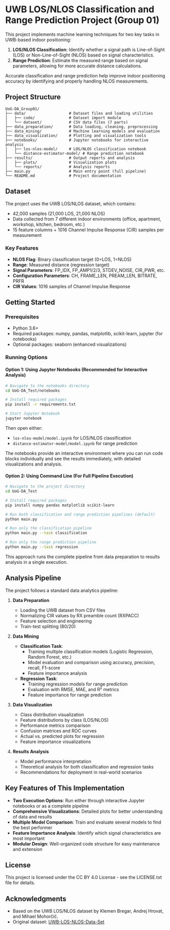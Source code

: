 # UWB LOS/NLOS Classification and Range Prediction Project (Group 01)

This project implements machine learning techniques for two key tasks in UWB-based indoor positioning:

1. **LOS/NLOS Classification**: Identify whether a signal path is Line-of-Sight (LOS) or Non-Line-of-Sight (NLOS) based on signal characteristics.
2. **Range Prediction**: Estimate the measured range based on signal parameters, allowing for more accurate distance calculations.

Accurate classification and range prediction help improve indoor positioning accuracy by identifying and properly handling NLOS measurements.

## Project Structure

```
UoG-DA_Group01/
├── data/                   # Dataset files and loading utilities
│   ├── code/               # Dataset import module
│   └── dataset/            # CSV data files (7 parts)
├── data_preparation/       # Data loading, cleaning, preprocessing
├── data_mining/            # Machine learning models and evaluation
├── data_visualization/     # Plotting and visualization tools
├── notebooks/              # Jupyter notebooks for interactive analysis
│   ├── los-nlos-model/     # LOS/NLOS classification notebook
│   └── distance-estimator-model/ # Range prediction notebook
├── results/                # Output reports and analysis
│   ├── plots/              # Visualization plots
│   └── reports/            # Analysis reports
├── main.py                 # Main entry point (full pipeline)
└── README.md               # Project documentation
```

## Dataset

The project uses the UWB LOS/NLOS dataset, which contains:
- 42,000 samples (21,000 LOS, 21,000 NLOS)
- Data collected from 7 different indoor environments (office, apartment, workshop, kitchen, bedroom, etc.)
- 15 feature columns + 1016 Channel Impulse Response (CIR) samples per measurement

### Key Features
- **NLOS Flag**: Binary classification target (0=LOS, 1=NLOS)
- **Range**: Measured distance (regression target)
- **Signal Parameters**: FP_IDX, FP_AMP1/2/3, STDEV_NOISE, CIR_PWR, etc.
- **Configuration Parameters**: CH, FRAME_LEN, PREAM_LEN, BITRATE, PRFR
- **CIR Values**: 1016 samples of Channel Impulse Response

## Getting Started

### Prerequisites

- Python 3.6+
- Required packages: numpy, pandas, matplotlib, scikit-learn, jupyter (for notebooks)
- Optional packages: seaborn (enhanced visualizations)

### Running Options

#### Option 1: Using Jupyter Notebooks (Recommended for Interactive Analysis)

```bash
# Navigate to the notebooks directory
cd UoG-DA_Test/notebooks

# Install required packages
pip install -r requirements.txt

# Start Jupyter Notebook
jupyter notebook
```

Then open either:
- `los-nlos-model/model.ipynb` for LOS/NLOS classification
- `distance-estimator-model/model.ipynb` for range prediction

The notebooks provide an interactive environment where you can run code blocks individually and see the results immediately, with detailed visualizations and analysis.

#### Option 2: Using Command Line (For Full Pipeline Execution)

```bash
# Navigate to the project directory
cd UoG-DA_Test

# Install required packages
pip install numpy pandas matplotlib scikit-learn

# Run both classification and range prediction pipelines (default)
python main.py

# Run only the classification pipeline
python main.py --task classification

# Run only the range prediction pipeline
python main.py --task regression
```

This approach runs the complete pipeline from data preparation to results analysis in a single execution.

## Analysis Pipeline

The project follows a standard data analytics pipeline:

1. **Data Preparation**
   - Loading the UWB dataset from CSV files
   - Normalizing CIR values by RX preamble count (RXPACC)
   - Feature selection and engineering
   - Train-test splitting (80/20)

2. **Data Mining**
   - **Classification Task**:
     - Training multiple classification models (Logistic Regression, Random Forest, etc.)
     - Model evaluation and comparison using accuracy, precision, recall, F1-score
     - Feature importance analysis
   - **Regression Task**:
     - Training regression models for range prediction
     - Evaluation with RMSE, MAE, and R² metrics
     - Feature importance for range prediction

3. **Data Visualization**
   - Class distribution visualization
   - Feature distributions by class (LOS/NLOS)
   - Performance metrics comparison
   - Confusion matrices and ROC curves
   - Actual vs. predicted plots for regression
   - Feature importance visualizations

4. **Results Analysis**
   - Model performance interpretation
   - Theoretical analysis for both classification and regression tasks
   - Recommendations for deployment in real-world scenarios

## Key Features of This Implementation

- **Two Execution Options**: Run either through interactive Jupyter notebooks or as a complete pipeline
- **Comprehensive Visualizations**: Detailed plots for better understanding of data and results
- **Multiple Model Comparison**: Train and evaluate several models to find the best performer
- **Feature Importance Analysis**: Identify which signal characteristics are most important
- **Modular Design**: Well-organized code structure for easy maintenance and extension

## License

This project is licensed under the CC BY 4.0 License - see the LICENSE.txt file for details.

## Acknowledgments

- Based on the UWB LOS/NLOS dataset by Klemen Bregar, Andrej Hrovat, and Mihael Mohorčič.
- Original dataset: [UWB-LOS-NLOS-Data-Set](https://github.com/ewine-project/UWB-LOS-NLOS-Data-Set)